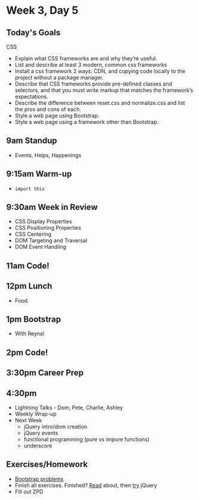 # Week 3, Day 5

## Today's Goals

CSS

  - Explain what CSS frameworks are and why they’re useful.
  - List and describe at least 3 modern, common css frameworks
  - Install a css framework 2 ways: CDN, and copying code locally to the project without a package manager.
  - Describe that CSS frameworks provide pre-defined classes and selectors, and that you must write markup that matches the framework’s expectations.
  - Describe the difference between reset.css and normalize.css and list the pros and cons of each.
  - Style a web page using Bootstrap.
  - Style a web page using a framework other than Bootstrap.

## 9am Standup

- Events, Helps, Happenings

## 9:15am Warm-up

- `import this`

## 9:30am Week in Review

- CSS Display Properties
- CSS Positioning Properties
- CSS Centering
- DOM Targeting and Traversal
- DOM Event Handling

## 11am Code!

## 12pm Lunch

- Food.

## 1pm Bootstrap

- With Reyna!

## 2pm Code!

## 3:30pm Career Prep

## 4:30pm

- Lightning Talks - Dom, Pete, Charlie, Ashley
- Weekly Wrap-up
- Next Week
  - jQuery intro/dom creation
  - jQuery events
  - functional programming (pure vs impure functions)
  - underscore

## Exercises/Homework

- [Bootstrap problems](https://github.com/lewagon/bootstrap-challenges)
- Finish all exercises. Finished? [Read](https://learn.jquery.com/events/) about, then [try](https://github.com/gSchool/jquery-practice-01) jQuery
- Fill out ZPD
